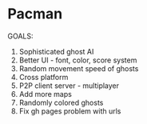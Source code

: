 # Pacman
GOALS:
1. Sophisticated ghost AI
2. Better UI - font, color, score system
3. Random movement speed of ghosts
4. Cross platform
5. P2P client server - multiplayer
6. Add more maps
7. Randomly colored ghosts
8. Fix gh pages problem with urls
